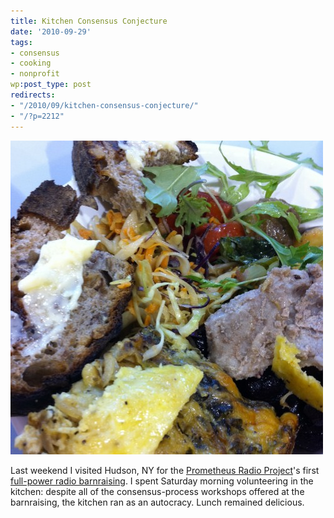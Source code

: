 ```yaml
---
title: Kitchen Consensus Conjecture
date: '2010-09-29'
tags:
- consensus
- cooking
- nonprofit
wp:post_type: post
redirects:
- "/2010/09/kitchen-consensus-conjecture/"
- "/?p=2212"
---
```


[ ![](2010-09-29-Kitchen-Consensus-Conjecture/lunch-500x502.jpg "lunch") ](2010-09-29-Kitchen-Consensus-Conjecture/lunch.jpg)

Last weekend I visited Hudson, NY for the [Prometheus Radio Project](http://www.prometheusradio.org/)'s first [full-power radio barnraising](http://www.wgxc.org/). I spent Saturday morning volunteering in the kitchen: despite all of the consensus-process workshops offered at the barnraising, the kitchen ran as an autocracy. Lunch remained delicious.
